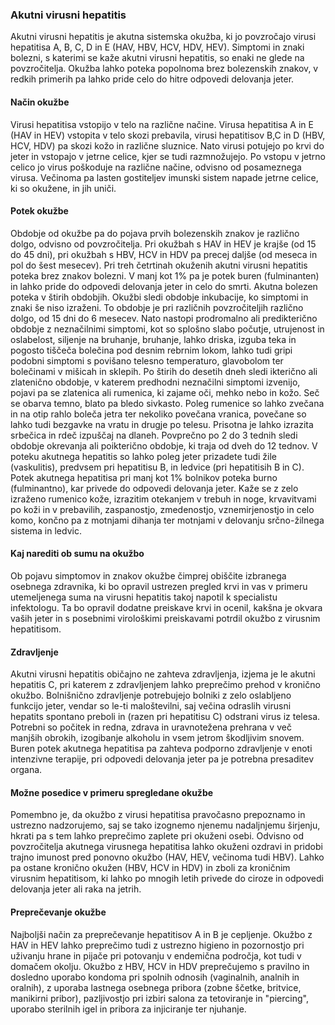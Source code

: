 ### Akutni virusni hepatitis
 
Akutni virusni hepatitis je akutna sistemska okužba, ki jo povzročajo virusi hepatitisa A, B, C, D in E (HAV, HBV, HCV, HDV, HEV). Simptomi in znaki bolezni, s katerimi se kaže akutni virusni hepatitis, so enaki ne glede na povzročitelja. Okužba lahko poteka popolnoma brez bolezenskih znakov, v redkih primerih pa lahko pride celo do hitre odpovedi delovanja jeter.
 
#### Način okužbe
Virusi hepatitisa vstopijo v telo na različne načine. Virusa hepatitisa A in E (HAV in HEV) vstopita v telo skozi prebavila, virusi hepatitisov B,C in D (HBV, HCV, HDV) pa skozi kožo in različne sluznice. Nato virusi potujejo po krvi do jeter in vstopajo v jetrne celice, kjer se tudi razmnožujejo. Po vstopu v jetrno celico jo virus poškoduje na različne načine, odvisno od posameznega virusa. Večinoma pa lasten gostiteljev imunski sistem napade jetrne celice, ki so okužene, in jih uniči.
 
#### Potek okužbe
Obdobje od okužbe pa do pojava prvih bolezenskih znakov je različno dolgo, odvisno od povzročitelja. Pri okužbah s HAV in HEV je krajše (od 15 do 45 dni), pri okužbah s HBV, HCV in HDV pa precej daljše (od meseca in pol do šest mesecev). Pri treh četrtinah okuženih akutni virusni hepatitis poteka brez znakov bolezni. V manj kot 1% pa je potek buren (fulminanten) in lahko pride do odpovedi delovanja jeter in celo do smrti.
Akutna bolezen poteka v štirih obdobjih. Okužbi sledi obdobje inkubacije, ko simptomi in znaki še niso izraženi. To obdobje je pri različnih povzročiteljih različno dolgo, od 15 dni do 6 mesecev. Nato nastopi prodromalno ali predikterično obdobje z neznačilnimi simptomi, kot so splošno slabo počutje, utrujenost in oslabelost, siljenje na bruhanje, bruhanje, lahko driska, izguba teka in pogosto tiščeča bolečina pod desnim rebrnim lokom, lahko tudi gripi podobni simptomi s povišano telesno temperaturo, glavobolom ter bolečinami v mišicah in sklepih. Po štirih do desetih dneh sledi ikterično ali zlatenično obdobje, v katerem predhodni neznačilni simptomi izvenijo, pojavi pa se zlatenica ali rumenica, ki zajame oči, mehko nebo in kožo. Seč se obarva temno, blato pa bledo sivkasto. Poleg rumenice so lahko zvečana in na otip rahlo boleča jetra ter nekoliko povečana vranica, povečane so lahko tudi bezgavke na vratu in drugje po telesu. Prisotna je lahko izrazita srbečica in rdeč izpuščaj na dlaneh. Povprečno po 2 do 3 tednih sledi obdobje okrevanja ali poikterično obdobje, ki traja od dveh do 12 tednov.
V poteku akutnega hepatitis so lahko poleg jeter prizadete tudi žile (vaskulitis), predvsem pri hepatitisu B, in ledvice (pri hepatitisih B in C).
Potek akutnega hepatitisa pri manj kot 1% bolnikov poteka burno (fulminantno), kar privede do odpovedi delovanja jeter. Kaže se z zelo izraženo rumenico kože, izrazitim otekanjem v trebuh in noge, krvavitvami po koži in v prebavilih, zaspanostjo, zmedenostjo, vznemirjenostjo in celo komo, končno pa z motnjami dihanja ter motnjami v delovanju srčno-žilnega sistema in ledvic.

#### Kaj narediti ob sumu na okužbo

Ob pojavu simptomov in znakov okužbe čimprej obiščite izbranega osebnega zdravnika, ki bo opravil ustrezen pregled krvi in vas v primeru utemeljenega suma na virusni hepatitis takoj napotil k specialistu infektologu. Ta bo opravil dodatne preiskave krvi in ocenil, kakšna je okvara vaših jeter in s posebnimi virološkimi preiskavami potrdil okužbo z virusnim hepatitisom.
 
#### Zdravljenje
Akutni virusni hepatitis običajno ne zahteva zdravljenja, izjema je le akutni hepatitis C, pri katerem z zdravljenjem lahko preprečimo prehod v kronično okužbo.  Bolnišnično zdravljenje potrebujejo bolniki z zelo oslabljeno funkcijo jeter, vendar so le-ti maloštevilni,  saj večina odraslih virusni hepatits spontano preboli in (razen pri hepatitisu C) odstrani virus iz telesa. Potrebni so počitek in redna, zdrava in uravnotežena prehrana v več manjših obrokih, izogibanje alkoholu in vsem jetrom škodljivim snovem. Buren potek akutnega hepatitisa pa zahteva podporno zdravljenje v enoti intenzivne terapije, pri odpovedi delovanja jeter pa je potrebna presaditev organa.
 
#### Možne posedice v primeru spregledane okužbe
Pomembno je, da okužbo z virusi hepatitisa pravočasno prepoznamo in ustrezno nadzorujemo, saj se tako izognemo njenemu nadaljnjemu širjenju, hkrati pa s tem lahko preprečimo zaplete pri okuženi osebi. Odvisno od povzročitelja akutnega virusnega hepatitisa lahko okuženi ozdravi in pridobi trajno imunost pred ponovno okužbo (HAV, HEV, večinoma tudi HBV).  Lahko pa ostane kronično okužen (HBV, HCV in HDV) in zboli za kroničnim virusnim hepatitisom, ki lahko po mnogih letih privede do ciroze in odpovedi delovanja jeter ali raka na jetrih. 
 
#### Preprečevanje okužbe
Najboljši način za preprečevanje hepatitisov A in B je cepljenje. Okužbo z HAV in HEV lahko preprečimo tudi z ustrezno higieno in pozornostjo pri uživanju hrane in pijače pri potovanju v endemična področja, kot tudi v domačem okolju.
Okužbo z HBV, HCV in HDV preprečujemo s pravilno in dosledno uporabo kondoma pri spolnih odnosih (vaginalnih, analnih in oralnih), z uporaba lastnega osebnega pribora (zobne ščetke, britvice, manikirni pribor), pazljivostjo pri izbiri salona za tetoviranje in "piercing", uporabo sterilnih igel in pribora za injiciranje ter njuhanje.
